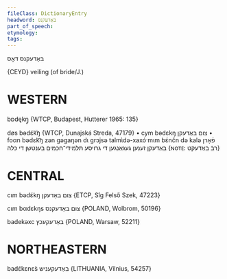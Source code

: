 ```yaml
---
fileClass: DictionaryEntry
headword: באַדעקנס
part_of_speech: 
etymology: 
tags: 
---
```

באַדעקנס
דאָס

{CEYD}
veiling (of bride/J.)

WESTERN
========

bɒdękŋ̥ {WTCP, Budapest, Hutterer 1965: 135}

døs bədɛ́k͡ŋ {WTCP, Dunajská Streda, 47179}
	•	cym bədɛkŋ צום באַדעקן
	•	foαn bədɛk͡ŋ zən gəgaŋən dɩ grɔjsə talmɩ̀də-xaxóˑmɩm bɛ́nčn də kalə פֿאָרן באַדעקן זענען געגאַנגען די גרויסע תּלמידי־חכמים בענטשן די כּלה {ɴᴏᴛᴇ: רבֿ באַדעקט}

CENTRAL
========

cɩm bədɛ́kŋ צום באַדעקן {ETCP, Sîg Felső Szek, 47223}

cɩm bαdɛkŋs צום באַדעקנס {POLAND, Wolbrom, 50196}

badekəxc באַדעקעכץ {POLAND, Warsaw, 52211}

NORTHEASTERN
==============

badɛ́kɛnɛs̀ באַדעקעניש {LITHUANIA, Vilnius, 54257}